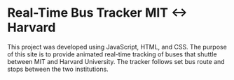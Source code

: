 <h1>Real-Time Bus Tracker MIT <-> Harvard</h1>

This project was developed using JavaScript, HTML, and CSS. The purpose of this site is to provide animated real-time tracking of buses that shuttle between MIT and Harvard University. The tracker follows set bus route and stops between the two institutions. 


